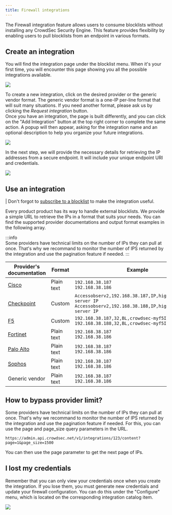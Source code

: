 ```yaml
---
title: Firewall integrations
---
```


The Firewall integration feature allows users to consume blocklists without installing any CrowdSec Security Engine. This feature provides flexibility by enabling users to pull blocklists from an endpoint in various formats.

## Create an integration

You will find the integration page under the blocklist menu. When it's your first time, you will encounter this page showing you all the possible integrations available.

![](/img/console/blocklists/integrations/catalog.png)

To create a new integration, click on the desired provider or the generic vendor format. The generic vendor format is a one-IP per-line format that will suit many situations. If you need another format, please ask us by clicking the _Request integration_ button. <br />
Once you have an integration, the page is built differently, and you can click on the "Add Integration" button at the top right corner to complete the same action. A popup will then appear, asking for the integration name and an optional description to help you organize your future integrations.

![](/img/console/blocklists/integrations/create.png)

In the next step, we will provide the necessary details for retrieving the IP addresses from a secure endpoint. It will include your unique endpoint URI and credentials.

![](/img/console/blocklists/integrations/create_last_step.png)

## Use an integration

| Don't forgot to [subscribe to a blocklist](/u/console/blocklists/subscription/#integrations) to make the integration useful.

Every product product has its way to handle external blocklists. We provide a simple URL to retrieve the IPs in a format that suits your needs. You can find the supported provider documentations and output format examples in the following array.

:::info  
 Some providers have technical limits on the number of IPs they can pull at once. That's why we recommand to monitor the number of IPS returned by the integration and use the pagination feature if needed.
:::

| Provider's documentation                                                                                                                                                                 | Format     | Example                                                                                                                         |
| ---------------------------------------------------------------------------------------------------------------------------------------------------------------------------------------- | ---------- | ------------------------------------------------------------------------------------------------------------------------------- |
| [Cisco](https://www.cisco.com/c/en/us/td/docs/security/secure-firewall/management-center/device-config/710/management-center-device-config-71/objects-object-mgmt.html#ID-2243-00000291) | Plain text | `192.168.38.187`<br />`192.168.38.186`                                                                                          |
| [Checkpoint](https://support.checkpoint.com/results/sk/sk132193)                                                                                                                         | Custom     | `Accessobserv2,192.168.38.187,IP,high,high,AB,C&C server IP`<br />`Accessobserv2,192.168.38.188,IP,high,high,AB,C&C server IP ` |
| [F5](https://techdocs.f5.com/kb/en-us/products/big-ip-afm/manuals/product/big-ip-network-firewall-policies-and-implementations-14-0-0/07.html)                                           | Custom     | `192.168.38.187,32,BL,crowdsec-myf5Integration`<br /> `192.168.38.188,32,BL,crowdsec-myf5Integration`                           |
| [Fortinet](https://docs.fortinet.com/document/fortigate/6.4.5/administration-guide/891236/external-blocklist-policy)                                                                     | Plain text | `192.168.38.187`<br />`192.168.38.186`                                                                                          |
| [Palo Alto](https://docs.paloaltonetworks.com/pan-os/11-1/pan-os-admin/policy/use-an-external-dynamic-list-in-policy/external-dynamic-list#idf36cb80a-77f1-4d17-9c4b-7efe9fe426af)       | Plain text | `192.168.38.187`<br />`192.168.38.186`                                                                                          |
| [Sophos](https://docs.sophos.com/nsg/sophos-firewall/latest/Help/en-us/webhelp/onlinehelp/AdministratorHelp/ActiveThreatResponse/ConfigureFeeds/ThirdPartyThreatFeeds/index.html)                         | Plain text | `192.168.38.187`<br />`192.168.38.186`                                                                                          |
| Generic vendor                                                                                                                                                                           | Plain text | `192.168.38.187`<br />`192.168.38.186`                                                                                          |

## How to bypass provider limit?

Some providers have technical limits on the number of IPs they can pull at once. That's why we recommand to monitor the number of IPS returned by the integration and use the pagination feature if needed.
For this, you can use the page and page_size query parameters in the URL.

`https://admin.api.crowdsec.net/v1/integrations/123/content?page=1&page_size=1500 `

You can then use the page parameter to get the next page of IPs.

## I lost my credentials

Remember that you can only view your credentials once when you create the integration. If you lose them, you must generate new credentials and update your firewall configuration. You can do this under the "Configure" menu, which is located on the corresponding integration catalog item.

![](/img/console/blocklists/integrations/refresh_credentials.png)
